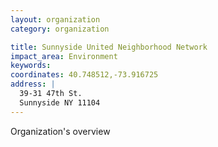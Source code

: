 ```yaml
---
layout: organization
category: organization

title: Sunnyside United Neighborhood Network
impact_area: Environment
keywords: 
coordinates: 40.748512,-73.916725
address: |
  39-31 47th St.
  Sunnyside NY 11104
---
```

Organization's overview
